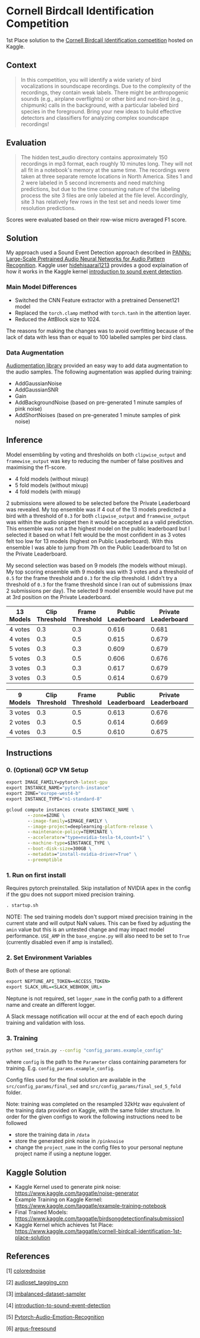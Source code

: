 # Cornell Birdcall Identification Competition

1st Place solution to the [Cornell Birdcall Identification competition](https://www.kaggle.com/c/birdsong-recognition) hosted on Kaggle.

## Context

> In this competition, you will identify a wide variety of bird vocalizations in soundscape recordings. Due to the complexity of the recordings, they contain weak labels. There might be anthropogenic sounds (e.g., airplane overflights) or other bird and non-bird (e.g., chipmunk) calls in the background, with a particular labeled bird species in the foreground. Bring your new ideas to build effective detectors and classifiers for analyzing complex soundscape recordings!

## Evaluation

> The hidden test_audio directory contains approximately 150 recordings in mp3 format, each roughly 10 minutes long. They will not all fit in a notebook's memory at the same time. The recordings were taken at three separate remote locations in North America. Sites 1 and 2 were labeled in 5 second increments and need matching predictions, but due to the time consuming nature of the labeling process the site 3 files are only labeled at the file level. Accordingly, site 3 has relatively few rows in the test set and needs lower time resolution predictions.

Scores were evaluated based on their row-wise micro averaged F1 score.

## Solution

My approach used a Sound Event Detection approach described in [PANNs: Large-Scale Pretrained Audio Neural Networks for Audio Pattern Recognition](https://arxiv.org/abs/1912.10211). Kaggle user [hidehisaarai1213](hidehisaarai1213) provides a good explaination of how it works in the Kaggle kernel [introduction to sound event detection](https://www.kaggle.com/hidehisaarai1213/introduction-to-sound-event-detection).

### Main Model Differences

- Switched the CNN Feature extractor with a pretrained Densenet121 model
- Replaced the `torch.clamp` method with `torch.tanh` in the attention layer.
- Reduced the AttBlock size to 1024.

The reasons for making the changes was to avoid overfitting because of the lack of data with less than or equal to 100 labelled samples per bird class.

### Data Augmentation

[Audiomentation library](https://github.com/iver56/audiomentations) provided an easy way to add data augmentation to the audio samples. The following augmentation was applied during training:

- AddGaussianNoise
- AddGaussianSNR
- Gain
- AddBackgroundNoise (based on pre-generated 1 minute samples of pink noise)
- AddShortNoises (based on pre-generated 1 minute samples of pink noise)

## Inference

Model ensembling by voting and thresholds on both `clipwise_output` and `framewise_output` was key to reducing the number of false positives and maximising the f1-score.

- 4 fold models (without mixup)
- 5 fold models (without mixup)
- 4 fold models (with mixup)

2 submissions were allowed to be selected before the Private Leaderboard was revealed. My top ensemble was if 4 out of the 13 models predicted a bird with a threshold of `0.3` for both `clipwise_output` and `framewise_output` was within the audio snippet then it would be accepted as a valid prediction. This ensemble was not a the highest model on the public leaderboard but I selected it based on what I felt would be the most confident in as 3 votes felt too low for 13 models (highest on Public Leaderboard). With this ensemble I was able to jump from 7th on the Public Leaderboard to 1st on the Private Leaderboard.

My second selection was based on 9 models (the models without mixup). My top scoring ensemble with 9 models was with 3 votes and a threshold of `0.5` for the frame threshold and `0.3` for the clip threshold. I didn't try a threshold of `0.3` for the frame threshold since I ran out of submissions (max 2 submissions per day). The selected 9 model ensemble would have put me at 3rd position on the Private Leaderboard.

| **13 Models**        | Clip Threshold | Frame Threshold | Public Leaderboard | Private Leaderboard | Selected |
|---------|----------------|-----------------|--------------------|---------------------|----------|
| 4 votes | 0.3            | 0.3             | 0.616              | 0.681               | x        |
| 4 votes | 0.3            | 0.5             | 0.615              | 0.679               |         |
| 5 votes | 0.3            | 0.3             | 0.609              | 0.679               |         |
| 5 votes | 0.3            | 0.5             | 0.606              | 0.676               |         |
| 3 votes | 0.3            | 0.3             | 0.617              | 0.679               |         |
| 3 votes | 0.3            | 0.5             | 0.614              | 0.679               |         |

| **9 Models**        | Clip Threshold | Frame Threshold | Public Leaderboard | Private Leaderboard | Selected |
|---------|----------------|-----------------|--------------------|---------------------|----------|
| 3 votes | 0.3            | 0.5             | 0.613              | 0.676               | x        |
| 2 votes | 0.3            | 0.5             | 0.614              | 0.669               |         |
| 4 votes | 0.3            | 0.5             | 0.610              | 0.675               |         |

## Instructions

### 0. (Optional) GCP VM Setup

```cmd
export IMAGE_FAMILY=pytorch-latest-gpu
export INSTANCE_NAME="pytorch-instance"
export ZONE="europe-west4-b"
export INSTANCE_TYPE="n1-standard-8"

gcloud compute instances create $INSTANCE_NAME \
        --zone=$ZONE \
        --image-family=$IMAGE_FAMILY \
        --image-project=deeplearning-platform-release \
        --maintenance-policy=TERMINATE \
        --accelerator="type=nvidia-tesla-t4,count=1" \
        --machine-type=$INSTANCE_TYPE \
        --boot-disk-size=300GB \
        --metadata="install-nvidia-driver=True" \
        --preemptible
```

### 1. Run on first install

Requires pytorch preinstalled. Skip installation of NVIDIA apex in the config if the gpu does not support mixed precision training.

```cmd
. startup.sh
```

NOTE: The sed training models don't support mixed precision training in the current state and will output NaN values. This can be fixed by adjusting the `amin` value but this is an untested change and may impact model performance. `USE_AMP` in the `base_engine.py` will also need to be set to `True` (currently disabled even if amp is installed).

### 2. Set Environment Variables

Both of these are optional:

```cmd
export NEPTUNE_API_TOKEN=<ACCESS_TOKEN>
export SLACK_URL=<SLACK_WEBHOOK_URL>
```

Neptune is not required, set `logger_name` in the config path to a different name and create an different logger.

A Slack message notification will occur at the end of each epoch during training and validation with loss.

### 3. Training


```cmd
python sed_train.py --config "config_params.example_config"
```
where `config` is the path to the `Parameter` class containing parameters for training. E.g. `config_params.example_config`.

Config files used for the final solution are available in the `src/config_params/final_sed` and `src/config_params/final_sed_5_fold` folder.

Note: training was completed on the resampled 32kHz wav equivalent of the training data provided on Kaggle, with the same folder structure. In order for the given configs to work the following instructions need to be followed
- store the training data in `/data`
- store the generated pink noise in `/pinknoise`
- change the `project_name` in the config files to your personal neptune project name if using a neptune logger.

## Kaggle Solution

- Kaggle Kernel used to generate pink noise: https://www.kaggle.com/taggatle/noise-generator
- Example Training on Kaggle Kernel: https://www.kaggle.com/taggatle/example-training-notebook
- Final Trained Models: https://www.kaggle.com/taggatle/birdsongdetectionfinalsubmission1
- Kaggle Kernel which achieves 1st Place: https://www.kaggle.com/taggatle/cornell-birdcall-identification-1st-place-solution

## References

[1] [colorednoise](https://github.com/felixpatzelt/colorednoise)

[2] [audioset_tagging_cnn](https://github.com/qiuqiangkong/audioset_tagging_cnn)

[3] [imbalanced-dataset-sampler](https://github.com/ufoym/imbalanced-dataset-sampler)

[4] [introduction-to-sound-event-detection](https://www.kaggle.com/hidehisaarai1213/introduction-to-sound-event-detection)

[5] [Pytorch-Audio-Emotion-Recognition](https://github.com/suicao/Pytorch-Audio-Emotion-Recognition)

[6] [argus-freesound](https://github.com/lRomul/argus-freesound)
